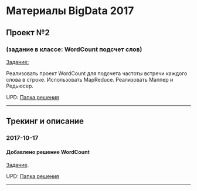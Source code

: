 # Материалы BigData 2017
## Проект №2
### (задание в классе: WordCount подсчет слов)

[Задание:](./02/%D0%97%D0%B0%D0%B4%D0%B0%D0%BD%D0%B8%D0%B5.txt)

Реализовать проект WordCount для подсчета частоты встречи каждого слова в строке.
Использовать MapReduce. Реализовать Маппер и Редьюсер.

UPD: [Папка решения](./02/res)

-------


## Трекинг и описание


### 2017-10-17
#### Добавлено решение WordCount
[Задание](./02/%D0%97%D0%B0%D0%B4%D0%B0%D0%BD%D0%B8%D0%B5.txt).

UPD: [Папка решения](./02/res)

-------